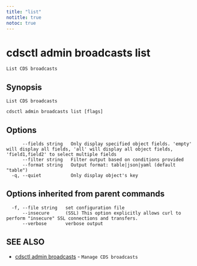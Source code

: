 ```yaml
---
title: "list"
notitle: true
notoc: true
---
```

# cdsctl admin broadcasts list

`List CDS broadcasts`

## Synopsis

`List CDS broadcasts`

```
cdsctl admin broadcasts list [flags]
```

## Options

```
      --fields string   Only display specified object fields. 'empty' will display all fields, 'all' will display all object fields, 'field1,field2' to select multiple fields
      --filter string   Filter output based on conditions provided
      --format string   Output format: table|json|yaml (default "table")
  -q, --quiet           Only display object's key
```

## Options inherited from parent commands

```
  -f, --file string   set configuration file
      --insecure      (SSL) This option explicitly allows curl to perform "insecure" SSL connections and transfers.
      --verbose       verbose output
```

## SEE ALSO

* [cdsctl admin broadcasts](/docs/components/cdsctl/admin/broadcasts/)	 - `Manage CDS broadcasts`

